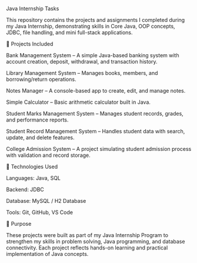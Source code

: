 Java Internship Tasks

This repository contains the projects and assignments I completed during my Java Internship, demonstrating skills in Core Java, OOP concepts, JDBC, file handling, and mini full-stack applications.

📂 Projects Included

Bank Management System – A simple Java-based banking system with account creation, deposit, withdrawal, and transaction history.

Library Management System – Manages books, members, and borrowing/return operations.

Notes Manager – A console-based app to create, edit, and manage notes.

Simple Calculator – Basic arithmetic calculator built in Java.

Student Marks Management System – Manages student records, grades, and performance reports.

Student Record Management System – Handles student data with search, update, and delete features.

College Admission System – A project simulating student admission process with validation and record storage.

🔧 Technologies Used

Languages: Java, SQL

Backend: JDBC

Database: MySQL / H2 Database

Tools: Git, GitHub, VS Code

🚀 Purpose

These projects were built as part of my Java Internship Program to strengthen my skills in problem solving, Java programming, and database connectivity. Each project reflects hands-on learning and practical implementation of Java concepts.
